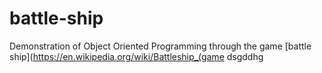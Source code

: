 # battle-ship
Demonstration of Object Oriented Programming through the game [battle ship](https://en.wikipedia.org/wiki/Battleship_(game dsgddhg
